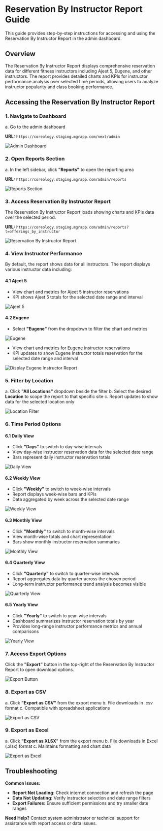 # Reservation By Instructor Report Guide

This guide provides step-by-step instructions for accessing and using the Reservation By Instructor Report in the admin dashboard.

## Overview

The Reservation By Instructor Report displays comprehensive reservation data for different fitness instructors including Ajeet 5, Eugene, and other instructors. The report provides detailed charts and KPIs for instructor performance analysis over selected time periods, allowing users to analyze instructor popularity and class booking performance.

## Accessing the Reservation By Instructor Report

### 1. Navigate to Dashboard

a. Go to the admin dashboard

**URL:** `https://coreology.staging.mgrapp.com/next/admin`

![Admin Dashboard](images/dashboard.png)

### 2. Open Reports Section

a. In the left sidebar, click **"Reports"** to open the reporting area

**URL:** `https://coreology.staging.mgrapp.com/admin/reports`

![Reports Section](images/reports-section.png)

### 3. Access Reservation By Instructor Report

The Reservation By Instructor Report loads showing charts and KPIs data over the selected period.

**URL:** `https://coreology.staging.mgrapp.com/admin/reports?t=offerings_by_instructor`

![Reservation By Instructor Report](images/reservation-by-instructor-report.png)

### 4. View Instructor Performance

By default, the report shows data for all instructors. The report displays various instructor data including:

#### 4.1 Ajeet 5

- View chart and metrics for Ajeet 5 instructor reservations
- KPI shows Ajeet 5 totals for the selected date range and interval

![Ajeet 5](images/ajeet-5.png)

#### 4.2 Eugene

- Select **"Eugene"** from the dropdown to filter the chart and metrics

![Eugene](images/eugene.png)

- View chart and metrics for Eugene instructor reservations
- KPI updates to show Eugene Instructor totals reservation for the selected date range and interval

![Display Eugene Instructor Report](images/display-eugene-instructor-report.png)

### 5. Filter by Location

a. Click **"All Locations"** dropdown beside the filter
b. Select the desired **Location** to scope the report to that specific site
c. Report updates to show data for the selected location only

![Location Filter](images/instructor-location-filter.png)

### 6. Time Period Options

#### 6.1 Daily View
- Click **"Days"** to switch to day-wise intervals
- View day-wise instructor reservation data for the selected date range
- Bars represent daily instructor reservation totals

![Daily View](images/instructor-daily-view.png)

#### 6.2 Weekly View
- Click **"Weekly"** to switch to week-wise intervals
- Report displays week-wise bars and KPIs
- Data aggregated by week across the selected date range

![Weekly View](images/instructor-weekly-view.png)

#### 6.3 Monthly View
- Click **"Monthly"** to switch to month-wise intervals
- View month-wise totals and chart representation
- Bars show monthly instructor reservation summaries

![Monthly View](images/instructor-monthly-view.png)

#### 6.4 Quarterly View
- Click **"Quarterly"** to switch to quarter-wise intervals
- Report aggregates data by quarter across the chosen period
- Long-term instructor performance trend analysis becomes visible

![Quarterly View](images/instructor-quarterly-view.png)

#### 6.5 Yearly View
- Click **"Yearly"** to switch to year-wise intervals
- Dashboard summarizes instructor reservation totals by year
- Provides long-range instructor performance metrics and annual comparisons

![Yearly View](images/instructor-yearly-view.png)

### 7. Access Export Options

Click the **"Export"** button in the top-right of the Reservation By Instructor Report to open download options.

![Export Button](images/instructor-export-button.png)

### 8. Export as CSV

a. Click **"Export as CSV"** from the export menu
b. File downloads in .csv format
c. Compatible with spreadsheet applications

![Export as CSV](images/instructor-export-as-csv.png)

### 9. Export as Excel

a. Click **"Export as XLSX"** from the export menu
b. File downloads in Excel (.xlsx) format
c. Maintains formatting and chart data

![Export as Excel](images/instructor-export-as-xlsx.png)

## Troubleshooting

**Common Issues:**
- **Report Not Loading:** Check internet connection and refresh the page
- **Data Not Updating:** Verify instructor selection and date range filters
- **Export Failures:** Ensure sufficient permissions and try smaller date ranges

**Need Help?** Contact system administrator or technical support for assistance with report access or data issues.
